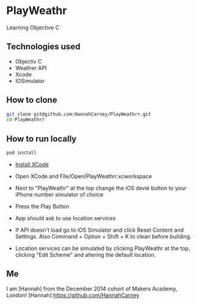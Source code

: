 # PlayWeathr
Learning Objective C

Technologies used
----------
* Objectiv C
* Weather API
* Xcode
* IOSimulator

How to clone
----
```sh
git clone git@github.com:HannahCarney/PlayWeathrr.git
cd PlayWeathrr
```
How to run locally
----

```sh
pod install
```
* [Install XCode](https://developer.apple.com/xcode/downloads/)

* Open XCode and File/Open/PlayWeathrr.xcworkspace

* Next to "PlayWeathr" at the top change the iOS devie button to your iPhone number simulator of choice

* Press the Play Button

* App should ask to use location services

* If API doesn't load go to iOS Simulator and click Reset Content and Settings. Also Command + Option + Shift + K to clean before building.

* Location services can be simulated by clicking PlayWeathr at the top, clicking "Edit Scheme" and altering the default location.

Me
----
I am [Hannah] from the December 2014 cohort of Makers Academy, London!
[Hannah]:https://github.com/HannahCarney
